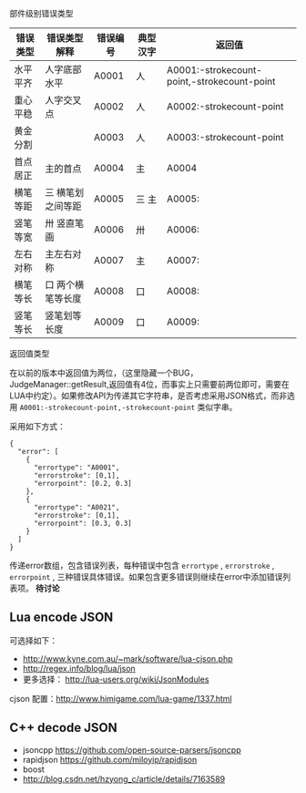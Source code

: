 部件级别错误类型

错误类型 	| 错误类型解释 		| 错误编号 		|  典型汉字 		| 返回值
------------|-------------------|---------------|-------------------|---------
水平平齐 	| 人字底部水平 		| A0001 		| 人 				| A0001:-strokecount-point,-strokecount-point
重心平稳 	| 人字交叉点 		| A0002 		| 人 				| A0002:-strokecount-point
黄金分割 	| 					| A0003 		| 人  				| A0003:-strokecount-point
首点居正 	| 主的首点 			| A0004 		| 主 				| A0004
横笔等距 	| 三 横笔划之间等距 | A0005 		| 三 主 			| A0005:
竖笔等宽  	| 卅 竖直笔画 		| A0006  		| 卅 				| A0006:
左右对称    | 主左右对称        | A0007 		| 主 				| A0007:
横笔等长    | 口 两个横笔等长度 | A0008  	 	| 口 				| A0008:
竖笔等长 	| 竖笔划等长度  	| A0009 		| 口 				| A0009: 

返回值类型

在以前的版本中返回值为两位，（这里隐藏一个BUG，JudgeManager::getResult,返回值有4位，而事实上只需要前两位即可，需要在LUA中约定）。如果修改API为传递其它字符串，是否考虑采用JSON格式，而非选用 `A0001:-strokecount-point,-strokecount-point` 类似字串。

采用如下方式：

	{
	  "error": [
		{
		  "errortype": "A0001",
		  "errorstroke": [0,1],
		  "errorpoint": [0.2, 0.3]
		},
		{
		  "errortype": "A0021",
		  "errorstroke": [0,1],
		  "errorpoint": [0.3, 0.3]
		}
	  ]
	}

传递error数组，包含错误列表，每种错误中包含 `errortype` , `errorstroke` , `errorpoint` , 三种错误具体错误。如果包含更多错误则继续在error中添加错误列表项。 **待讨论**

## Lua encode JSON

可选择如下：

- http://www.kyne.com.au/~mark/software/lua-cjson.php
- http://regex.info/blog/lua/json
- 更多选择： <http://lua-users.org/wiki/JsonModules>

cjson 配置：http://www.himigame.com/lua-game/1337.html

## C++ decode JSON

- jsoncpp <https://github.com/open-source-parsers/jsoncpp>
- rapidjson <https://github.com/miloyip/rapidjson>
- boost
- http://blog.csdn.net/hzyong_c/article/details/7163589
